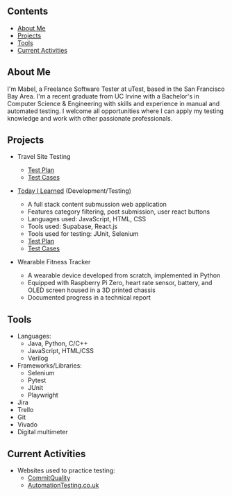 ## Contents
- [About Me](#about-me)
- [Projects](#projects)
- [Tools](#tools)
- [Current Activities](#current-activities)

## About Me

I'm Mabel, a Freelance Software Tester at uTest, based in the San Francisco Bay Area. I'm a recent graduate from UC Irvine with a Bachelor's in Computer Science & Engineering with skills and experience in manual and automated testing. I welcome all opportunities where I can apply my testing knowledge and work with other passionate professionals.

## Projects

- Travel Site Testing
  - [Test Plan](https://docs.google.com/spreadsheets/d/1aq3yP_X55CMFUNFW7IOIvj8q4dE8_i0kG2CVBuUBgYU/edit?usp=sharing)  
  - [Test Cases](https://github.com/book-end/travel-site-testing) 

- [Today I Learned](https://til-jade.vercel.app/) (Development/Testing)
  - A full stack content submussion web application
  - Features category filtering, post submission, user react buttons
  - Languages used: JavaScript, HTML, CSS
  - Tools used: Supabase, React.js
  - Tools used for testing: JUnit, Selenium
  - [Test Plan](https://docs.google.com/spreadsheets/d/14A78SC3P_wehpYxjX0zUXgEOlh7ZEwzh8ahoZmUkGC4/edit?usp=sharing)
  - [Test Cases](https://github.com/book-end/TIL-App-Tests)

- Wearable Fitness Tracker
  - A wearable device developed from scratch, implemented in Python
  - Equipped with Raspberry Pi Zero, heart rate sensor, battery, and OLED screen housed in a 3D printed chassis
  - Documented progress in a technical report

## Tools

- Languages:
  - Java, Python, C/C++
  - JavaScript, HTML/CSS
  - Verilog
- Frameworks/Libraries:
  - Selenium
  - Pytest
  - JUnit
  - Playwright
- Jira
- Trello
- Git
- Vivado
- Digital multimeter

## Current Activities

- Websites used to practice testing:
  - [CommitQuality](https://commitquality.com/)
  - [AutomationTesting.co.uk](https://www.automationtesting.co.uk/index.html)
